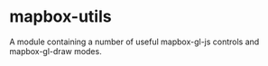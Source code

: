 # mapbox-utils
A module containing a number of useful mapbox-gl-js controls and mapbox-gl-draw modes.
